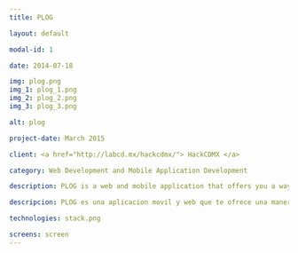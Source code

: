 ```yaml
---
title: PLOG

layout: default

modal-id: 1

date: 2014-07-18

img: plog.png
img_1: plog_1.png
img_2: plog_2.png
img_3: plog_3.png

alt: plog

project-date: March 2015

client: <a href="http://labcd.mx/hackcdmx/"> HackCDMX </a>

category: Web Development and Mobile Application Development

description: PLOG is a web and mobile application that offers you a way to contact your familiars in case of an incident simply, by unplugging your earphones. The android app sends a SMS to the desired familiars and also sends a notification to the web app, this notification is displayed in real time in said wep app. Mobile development was at charge of @javpoblano and design by @didierconde.

descripcion: PLOG es una aplicacion movil y web que te ofrece una manera sencilla de contactar a tus familiares en caso de un incidente, la alerta se envia simplemente al desconectar tus audifonos. La aplicación de android envia un mesnaje de texto a los contactos seleccionados y a la aplicación web, esta notificación es desplegada en tiempo real en dicha aplicacion. El desarrollo movil estuvo a cargo de @javpoblano y el diseño a cargo de @didierconde.

technologies: stack.png

screens: screen
---
```

